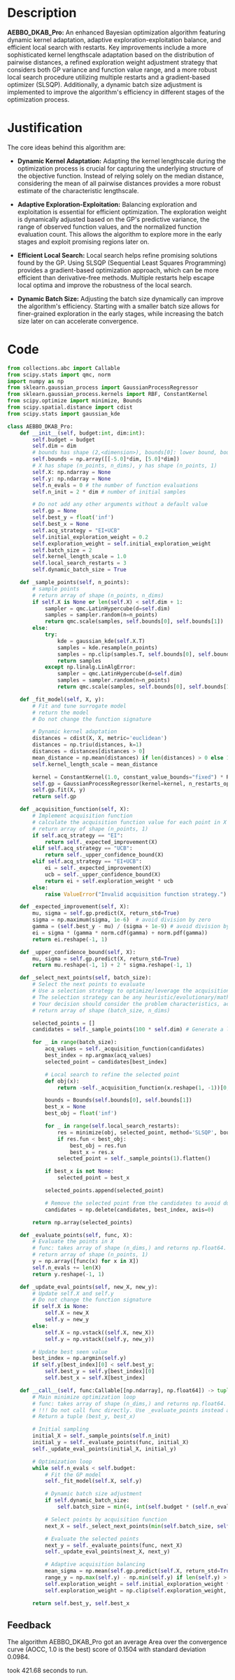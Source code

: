 # Description
**AEBBO_DKAB_Pro:** An enhanced Bayesian optimization algorithm featuring dynamic kernel adaptation, adaptive exploration-exploitation balance, and efficient local search with restarts. Key improvements include a more sophisticated kernel lengthscale adaptation based on the distribution of pairwise distances, a refined exploration weight adjustment strategy that considers both GP variance and function value range, and a more robust local search procedure utilizing multiple restarts and a gradient-based optimizer (SLSQP). Additionally, a dynamic batch size adjustment is implemented to improve the algorithm's efficiency in different stages of the optimization process.

# Justification
The core ideas behind this algorithm are:

*   **Dynamic Kernel Adaptation:** Adapting the kernel lengthscale during the optimization process is crucial for capturing the underlying structure of the objective function. Instead of relying solely on the median distance, considering the mean of all pairwise distances provides a more robust estimate of the characteristic lengthscale.

*   **Adaptive Exploration-Exploitation:** Balancing exploration and exploitation is essential for efficient optimization. The exploration weight is dynamically adjusted based on the GP's predictive variance, the range of observed function values, and the normalized function evaluation count. This allows the algorithm to explore more in the early stages and exploit promising regions later on.

*   **Efficient Local Search:** Local search helps refine promising solutions found by the GP. Using SLSQP (Sequential Least Squares Programming) provides a gradient-based optimization approach, which can be more efficient than derivative-free methods. Multiple restarts help escape local optima and improve the robustness of the local search.

*   **Dynamic Batch Size:** Adjusting the batch size dynamically can improve the algorithm's efficiency. Starting with a smaller batch size allows for finer-grained exploration in the early stages, while increasing the batch size later on can accelerate convergence.

# Code
```python
from collections.abc import Callable
from scipy.stats import qmc, norm
import numpy as np
from sklearn.gaussian_process import GaussianProcessRegressor
from sklearn.gaussian_process.kernels import RBF, ConstantKernel
from scipy.optimize import minimize, Bounds
from scipy.spatial.distance import cdist
from scipy.stats import gaussian_kde

class AEBBO_DKAB_Pro:
    def __init__(self, budget:int, dim:int):
        self.budget = budget
        self.dim = dim
        # bounds has shape (2,<dimension>), bounds[0]: lower bound, bounds[1]: upper bound
        self.bounds = np.array([[-5.0]*dim, [5.0]*dim])
        # X has shape (n_points, n_dims), y has shape (n_points, 1)
        self.X: np.ndarray = None
        self.y: np.ndarray = None
        self.n_evals = 0 # the number of function evaluations
        self.n_init = 2 * dim # number of initial samples

        # Do not add any other arguments without a default value
        self.gp = None
        self.best_y = float('inf')
        self.best_x = None
        self.acq_strategy = "EI+UCB"
        self.initial_exploration_weight = 0.2
        self.exploration_weight = self.initial_exploration_weight
        self.batch_size = 2
        self.kernel_length_scale = 1.0
        self.local_search_restarts = 3
        self.dynamic_batch_size = True

    def _sample_points(self, n_points):
        # sample points
        # return array of shape (n_points, n_dims)
        if self.X is None or len(self.X) < self.dim + 1:
            sampler = qmc.LatinHypercube(d=self.dim)
            samples = sampler.random(n=n_points)
            return qmc.scale(samples, self.bounds[0], self.bounds[1])
        else:
            try:
                kde = gaussian_kde(self.X.T)
                samples = kde.resample(n_points)
                samples = np.clip(samples.T, self.bounds[0], self.bounds[1])
                return samples
            except np.linalg.LinAlgError:
                sampler = qmc.LatinHypercube(d=self.dim)
                samples = sampler.random(n=n_points)
                return qmc.scale(samples, self.bounds[0], self.bounds[1])

    def _fit_model(self, X, y):
        # Fit and tune surrogate model
        # return the model
        # Do not change the function signature

        # Dynamic kernel adaptation
        distances = cdist(X, X, metric='euclidean')
        distances = np.triu(distances, k=1)
        distances = distances[distances > 0]
        mean_distance = np.mean(distances) if len(distances) > 0 else 1.0
        self.kernel_length_scale = mean_distance

        kernel = ConstantKernel(1.0, constant_value_bounds="fixed") * RBF(length_scale=self.kernel_length_scale, length_scale_bounds="fixed")
        self.gp = GaussianProcessRegressor(kernel=kernel, n_restarts_optimizer=0, alpha=1e-6)
        self.gp.fit(X, y)
        return self.gp

    def _acquisition_function(self, X):
        # Implement acquisition function
        # calculate the acquisition function value for each point in X
        # return array of shape (n_points, 1)
        if self.acq_strategy == "EI":
            return self._expected_improvement(X)
        elif self.acq_strategy == "UCB":
            return self._upper_confidence_bound(X)
        elif self.acq_strategy == "EI+UCB":
            ei = self._expected_improvement(X)
            ucb = self._upper_confidence_bound(X)
            return ei + self.exploration_weight * ucb
        else:
            raise ValueError("Invalid acquisition function strategy.")

    def _expected_improvement(self, X):
        mu, sigma = self.gp.predict(X, return_std=True)
        sigma = np.maximum(sigma, 1e-6)  # avoid division by zero
        gamma = (self.best_y - mu) / (sigma + 1e-9) # avoid division by zero
        ei = sigma * (gamma * norm.cdf(gamma) + norm.pdf(gamma))
        return ei.reshape(-1, 1)

    def _upper_confidence_bound(self, X):
        mu, sigma = self.gp.predict(X, return_std=True)
        return mu.reshape(-1, 1) + 2 * sigma.reshape(-1, 1)

    def _select_next_points(self, batch_size):
        # Select the next points to evaluate
        # Use a selection strategy to optimize/leverage the acquisition function
        # The selection strategy can be any heuristic/evolutionary/mathematical/hybrid methods.
        # Your decision should consider the problem characteristics, acquisition function, and the computational efficiency.
        # return array of shape (batch_size, n_dims)

        selected_points = []
        candidates = self._sample_points(100 * self.dim) # Generate a larger candidate set

        for _ in range(batch_size):
            acq_values = self._acquisition_function(candidates)
            best_index = np.argmax(acq_values)
            selected_point = candidates[best_index]

            # Local search to refine the selected point
            def obj(x):
                return -self._acquisition_function(x.reshape(1, -1))[0, 0]  # Negate for minimization

            bounds = Bounds(self.bounds[0], self.bounds[1])
            best_x = None
            best_obj = float('inf')

            for _ in range(self.local_search_restarts):
                res = minimize(obj, selected_point, method='SLSQP', bounds=bounds)
                if res.fun < best_obj:
                    best_obj = res.fun
                    best_x = res.x
                selected_point = self._sample_points(1).flatten()

            if best_x is not None:
                selected_point = best_x

            selected_points.append(selected_point)

            # Remove the selected point from the candidates to avoid duplicates in the batch
            candidates = np.delete(candidates, best_index, axis=0)

        return np.array(selected_points)

    def _evaluate_points(self, func, X):
        # Evaluate the points in X
        # func: takes array of shape (n_dims,) and returns np.float64.
        # return array of shape (n_points, 1)
        y = np.array([func(x) for x in X])
        self.n_evals += len(X)
        return y.reshape(-1, 1)

    def _update_eval_points(self, new_X, new_y):
        # Update self.X and self.y
        # Do not change the function signature
        if self.X is None:
            self.X = new_X
            self.y = new_y
        else:
            self.X = np.vstack((self.X, new_X))
            self.y = np.vstack((self.y, new_y))

        # Update best seen value
        best_index = np.argmin(self.y)
        if self.y[best_index][0] < self.best_y:
            self.best_y = self.y[best_index][0]
            self.best_x = self.X[best_index]

    def __call__(self, func:Callable[[np.ndarray], np.float64]) -> tuple[np.float64, np.array]:
        # Main minimize optimization loop
        # func: takes array of shape (n_dims,) and returns np.float64.
        # !!! Do not call func directly. Use _evaluate_points instead and be aware of the budget when calling it. !!!
        # Return a tuple (best_y, best_x)

        # Initial sampling
        initial_X = self._sample_points(self.n_init)
        initial_y = self._evaluate_points(func, initial_X)
        self._update_eval_points(initial_X, initial_y)

        # Optimization loop
        while self.n_evals < self.budget:
            # Fit the GP model
            self._fit_model(self.X, self.y)

            # Dynamic batch size adjustment
            if self.dynamic_batch_size:
                self.batch_size = min(4, int(self.budget * (self.n_evals / self.budget))) + 1

            # Select points by acquisition function
            next_X = self._select_next_points(min(self.batch_size, self.budget - self.n_evals))

            # Evaluate the selected points
            next_y = self._evaluate_points(func, next_X)
            self._update_eval_points(next_X, next_y)

            # Adaptive acquisition balancing
            mean_sigma = np.mean(self.gp.predict(self.X, return_std=True)[1])
            range_y = np.max(self.y) - np.min(self.y) if len(self.y) > 1 and np.max(self.y) != np.min(self.y) else 1.0
            self.exploration_weight = self.initial_exploration_weight * (mean_sigma / range_y) * (1 - self.n_evals / self.budget)
            self.exploration_weight = np.clip(self.exploration_weight, 0.01, self.initial_exploration_weight)

        return self.best_y, self.best_x
```
## Feedback
 The algorithm AEBBO_DKAB_Pro got an average Area over the convergence curve (AOCC, 1.0 is the best) score of 0.1504 with standard deviation 0.0984.

took 421.68 seconds to run.
